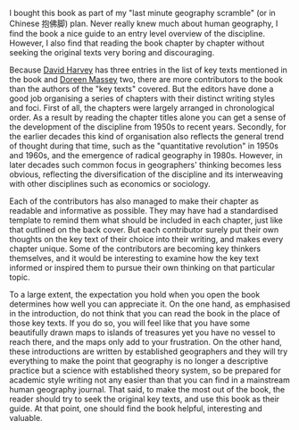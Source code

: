 I bought this book as part of my "last minute geography scramble" (or in Chinese 抱佛脚) plan. Never really knew much about human geography, I find the book a nice guide to an entry level overview of the discipline. However, I also find that reading the book chapter by chapter without seeking the original texts very boring and discouraging. 

Because [David Harvey](http://davidharvey.org/) has three entries in the list of key texts mentioned in the book and [Doreen Massey](http://www.open.ac.uk/socialsciences/staff/people-profile.php?name=Doreen_Massey) two, there are more contributors to the book than the authors of the "key texts" covered. But the editors have done a good job organising a series of chapters with their distinct writing styles and foci. First of all, the chapters were largely arranged in chronological order. As a result by reading the chapter titles alone you can get a sense of the development of the discipline from 1950s to recent years. Secondly, for the earlier decades this kind of organisation also reflects the general trend of thought during that time, such as the "quantitative revolution" in 1950s and 1960s, and the emergence of radical geography in 1980s. However, in later decades such common focus in geographers' thinking becomes less obvious, reflecting the diversification of the discipline and its interweaving with other disciplines such as economics or sociology. 

Each of the contributors has also managed to make their chapter as readable and informative as possible. They may have had a standardised template to remind them what should be included in each chapter, just like that outlined on the back cover. But each contributor surely put their own thoughts on the key text of their choice into their writing, and makes every chapter unique. Some of the contributors are becoming key thinkers themselves, and it would be interesting to examine how the key text informed or inspired them to pursue their own thinking on that particular topic. 

To a large extent, the expectation you hold when you open the book determines how well you can appreciate it. On the one hand, as emphasised in the introduction, do not think that you can read the book in the place of those key texts. If you do so, you will feel like that you have some beautifully drawn maps to islands of treasures yet you have no vessel to reach there, and the maps only add to your frustration. On the other hand, these introductions are written by established geographers and they will try everything to make the point that geography is no longer a descriptive practice but a science with established theory system, so be prepared for academic style writing not any easier than that you can find in a mainstream human geography journal. That said, to make the most out of the book, the reader should try to seek the original key texts, and use this book as their guide. At that point, one should find the book helpful, interesting and valuable.
